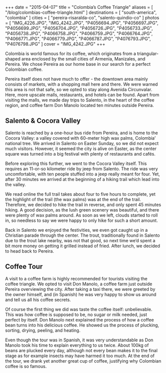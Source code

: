 +++
date    = "2015-04-07"
title   = "Colombia’s Coffee Triangle"
aliases = [ "/blog/colombias-coffee-triangle.html" ]
destinations = [ "south-america", "colombia" ]
cities  = [ "pereira-risaralda-co", "salento-quindio-co" ]
photos  = [
  "IMG_4226.JPG", "IMG_4242.JPG", "P4056694.JPG", "P4056697.JPG", "P4056699.JPG",
  "P4056704.JPG", "P4056726.JPG", "P4056733.JPG", "P4056738.JPG", "P4066758.JPG",
  "P4066759.JPG", "P4066764.JPG", "P4066771.JPG", "P4066779.JPG", "P4066787.JPG",
  "P4076793.JPG", "P4076798.JPG"
]
cover = "IMG_4242.JPG"
+++

Colombia is world famous for its coffee, which originates from a triangular-shaped area enclosed by the small cities of Armenia, Manizales, and Pereira. We chose Pereira as our home base in our search for a perfect Colombian coffee.
<!--more-->
Pereira itself does not have much to offer - the downtown area mainly consists of markets, with a shopping mall here and there. We were warned this area is not that safe, so we opted to stay along Avenida Circunvalar. Here, more upscale malls, restaurants, and hotels can be found. Apart from visiting the malls, we made day trips to Salento, in the heart of the coffee region, and coffee farm Don Manolo located ten minutes outside Pereira.

## Salento & Cocora Valley
Salento is reached by a one-hour bus ride from Pereira, and is home to the Cocora Valley: a valley covered with 60-meter high wax palms, Colombia’ national tree. We arrived in Salento on Easter Sunday, so we did not expect much visitors. However, it seemed the city is alive on Easter, as the center square was turned into a big festival with plenty of restaurants and cafés.

Before exploring this further, we went to the Cocora Valley itself. This requires an 11-or-so kilometer ride by jeep from Salento. The ride was very uncomfortable, with ten people stuffed into a jeep really meant for four. Yet, after 30 minutes we arrived at the beginning of a hiking trail which lead into the valley.

We read online the full trail takes about four to five hours to complete, yet the highlight of the trail (the wax palms) was at the end of the trail. Therefore, we decided to hike the trail in reverse, and only spent 45 minutes hiking. A good decision, as the lush green scenery was beautiful, and there were plenty of wax palms around. As soon as we left, clouds started to roll in, so needless to say we were happy to only hike for such a short amount.

Back in Salento we enjoyed the festivities, we even got caught up in a Christian parade through the center. The trout, traditionally found in Salento due to the trout lake nearby, was not that good, so next time we’d spent a bit more money on getting it grilled instead of fried. After lunch, we decided to head back to Pereira.

## Coffee Tour
A visit to a coffee farm is highly recommended for tourists visiting the coffee triangle. We opted to visit Don Manolo, a coffee farm just outside Pereira overviewing the city. After taking a taxi there, we were greeted by the owner himself, and (in Spanish) he was very happy to show us around and tell us all his coffee secrets.

Of course the first thing we did was taste the coffee itself: unbelievable. This was how coffee is supposed to be, no sugar or milk needed, just perfect by itself. Don Manolo next explained the process of how a coffee bean turns into his delicious coffee. He showed us the process of plucking, sorting, drying, peeling, and heating.

Even though the tour was in Spanish, it was very understandable as Don Manolo took his time to explain everything to us twice. About 100kg of beans are plucked every day, although not every bean makes it to the final stage as for example insects may have harmed it too much. At the end of the tour, we drank yet another great cup of coffee, justifying why Colombian coffee is so famous.